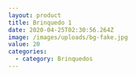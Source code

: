 ```yaml
---
layout: product
title: Brinquedo 1
date: 2020-04-25T02:30:56.264Z
image: /images/uploads/bg-fake.jpg
value: 20
categories:
  - category: Brinquedos
---
```

